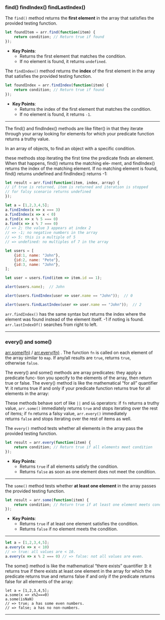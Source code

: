 ###  find() findIndex()  findLastIndex()



The `find()` method returns the **first element** in the array that satisfies the provided testing function.

```js
let foundItem = arr.find(function(item) {
    return condition; // Return true if found
});
```

- **Key Points**:
    - Returns the first element that matches the condition.
    - If no element is found, it returns `undefined`.


The `findIndex()` method returns the **index** of the first element in the array that satisfies the provided testing function.

```js
let foundIndex = arr.findIndex(function(item) {
    return condition; // Return true if found
});
```

- **Key Points**:
    - Returns the index of the first element that matches the condition.
    - If no element is found, it returns `-1`.

---

The find() and findIndex() methods are like filter() in that they iterate through
your array looking for elements for which your predicate function returns a truthy
value.

In an array of objects, to find an object with a specific condition.

these methods stop iterating the first time the
predicate finds an element. When that happens, find() returns the matching ele‐
ment, and findIndex() returns the index of the matching element. If no matching
element is found, find() returns undefined and findIndex() returns -1:

```js
let result = arr.find(function(item, index, array) {
// if true is returned, item is returned and iteration is stopped
// for falsy scenario returns undefined
});
```


```js
let a = [1,2,3,4,5];
a.findIndex(x => x === 3)
a.findIndex(x => x < 0)
a.find(x => x % 5 === 0)
a.find(x => x % 7 === 0)
// => 2; the value 3 appears at index 2
// => -1; no negative numbers in the array
// => 5: this is a multiple of 5
// => undefined: no multiples of 7 in the array

```

```js
let users = [
	{id:1, name: "John"},
	{id:2, name: "Pete"},
	{id:3, name: "John"},
];

let user = users.find(item => item.id == 1);

alert(users.name);  // John

alert(users.findIndex(user => user.name == "John"));  // 0

alert(users.findLastIndex(user => user.name == "John"));  // 2
```

`arr.findIndex()` has the same syntax but returns the index where the element was found instead of the element itself.  -1 if noting is found.
`arr.lastIndexOf()` searches from right to left.


__________________

### every() and some()

[arr.some(fn)](https://developer.mozilla.org/en-US/docs/Web/JavaScript/Reference/Global_Objects/Array/some) / [arr.every(fn)](https://developer.mozilla.org/en-US/docs/Web/JavaScript/Reference/Global_Objects/Array/every) .
The function `fn` is called on each element of the array similar to `map`. If any/all results are `true`, returns `true`, otherwise `false`.

The every() and some() methods are array predicates: they apply a predicate func‐
tion you specify to the elements of the array, then return true or false.
The every() method is like the mathematical “for all” quantifier ∀: it returns true if
and only if your predicate function returns true for all elements in the array:

These methods behave sort of like `||` and `&&` operators: if `fn` returns a truthy value, `arr.some()` immediately returns `true` and stops iterating over the rest of items; 
if `fn` returns a falsy value, `arr.every()` immediately returns `false` and stops iterating over the rest of items as well.


The `every()` method tests whether all elements in the array pass the provided testing function.

```js
let result = arr.every(function(item) {
    return condition; // Return true if all elements meet condition
});
```

- **Key Points**:
    - Returns `true` if all elements satisfy the condition.
    - Returns `false` as soon as one element does not meet the condition.

---

The `some()` method tests whether **at least one element** in the array passes the provided testing function.

```js
let result = arr.some(function(item) {
    return condition; // Return true if at least one element meets condition
});
```

- **Key Points**:
    - Returns `true` if at least one element satisfies the condition.
    - Returns `false` if no element meets the condition.

---

```js
let a = [1,2,3,4,5];
a.every(x => x < 10)
// => true: all values are < 10.
a.every(x => x % 2 === 0) // => false: not all values are even.
```

The some() method is like the mathematical “there exists” quantifier ∃: it returns
true if there exists at least one element in the array for which the predicate returns
true and returns false if and only if the predicate returns false for all elements of
the array:
```
let a = [1,2,3,4,5];
a.some(x => x%2===0)
a.some(isNaN)
// => true; a has some even numbers.
// => false; a has no non-numbers.
```




____

